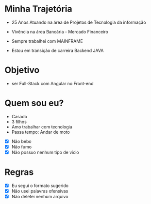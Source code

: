 # Minha Trajetória

- 25 Anos Atuando na área de Projetos de Tecnologia da informação  

- Vivência na área Bancária - Mercado Financeiro  

- Sempre trabalhei com MAINFRAME

- Estou em transição de carreira Backend JAVA

# Objetivo 

- ser Full-Stack com Angular no Front-end

# Quem sou eu?

-  Casado
-  3 filhos
-  Amo trabalhar com tecnologia
-  Passa tempo: Andar de moto

- [X] Não bebo
- [X] Não fumo
- [X] Não possuo nenhum tipo de vício

# Regras

- [X] Eu segui o formato sugerido
- [X] Não usei palavras ofensivas
- [X] Não deletei nenhum arquivo
